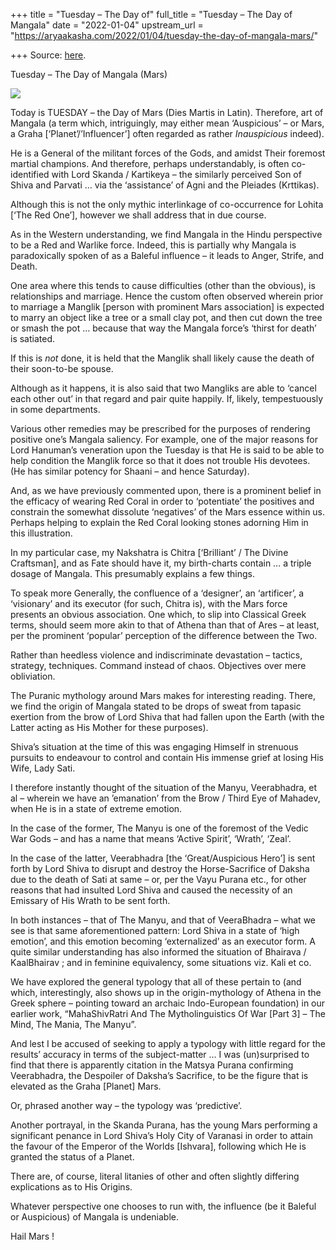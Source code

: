 +++
title = "Tuesday – The Day of"
full_title = "Tuesday – The Day of Mangala"
date = "2022-01-04"
upstream_url = "https://aryaakasha.com/2022/01/04/tuesday-the-day-of-mangala-mars/"

+++
Source: [here](https://aryaakasha.com/2022/01/04/tuesday-the-day-of-mangala-mars/).

Tuesday – The Day of Mangala (Mars)

![](https://aryaakasha.files.wordpress.com/2022/01/ee67b865eb5d019d352e4c5070dbbe06.jpg?w=564)

Today is TUESDAY – the Day of Mars (Dies Martis in Latin). Therefore,
art of Mangala (a term which, intriguingly, may either mean ‘Auspicious’
– or Mars, a Graha \[‘Planet’/’Influencer’\] often regarded as rather
*Inauspicious* indeed).

He is a General of the militant forces of the Gods, and amidst Their
foremost martial champions. And therefore, perhaps understandably, is
often co-identified with Lord Skanda / Kartikeya – the similarly
perceived Son of Shiva and Parvati … via the ‘assistance’ of Agni and
the Pleiades (Krttikas).

Although this is not the only mythic interlinkage of co-occurrence for
Lohita \[‘The Red One’\], however we shall address that in due course.

As in the Western understanding, we find Mangala in the Hindu
perspective to be a Red and Warlike force. Indeed, this is partially why
Mangala is paradoxically spoken of as a Baleful influence – it leads to
Anger, Strife, and Death.

One area where this tends to cause difficulties (other than the
obvious), is relationships and marriage. Hence the custom often observed
wherein prior to marriage a Manglik \[person with prominent Mars
association\] is expected to marry an object like a tree or a small clay
pot, and then cut down the tree or smash the pot … because that way the
Mangala force’s ‘thirst for death’ is satiated.

If this is *not* done, it is held that the Manglik shall likely cause
the death of their soon-to-be spouse.

Although as it happens, it is also said that two Mangliks are able to
‘cancel each other out’ in that regard and pair quite happily. If,
likely, tempestuously in some departments.

Various other remedies may be prescribed for the purposes of rendering
positive one’s Mangala saliency. For example, one of the major reasons
for Lord Hanuman’s veneration upon the Tuesday is that He is said to be
able to help condition the Manglik force so that it does not trouble His
devotees. (He has similar potency for Shaani – and hence Saturday).

And, as we have previously commented upon, there is a prominent belief
in the efficacy of wearing Red Coral in order to ‘potentiate’ the
positives and constrain the somewhat dissolute ‘negatives’ of the Mars
essence within us. Perhaps helping to explain the Red Coral looking
stones adorning Him in this illustration.

In my particular case, my Nakshatra is Chitra \[‘Brilliant’ / The Divine
Craftsman\], and as Fate should have it, my birth-charts contain … a
triple dosage of Mangala. This presumably explains a few things.

To speak more Generally, the confluence of a ‘designer’, an ‘artificer’,
a ‘visionary’ and its executor (for such, Chitra is), with the Mars
force presents an obvious association. One which, to slip into Classical
Greek terms, should seem more akin to that of Athena than that of Ares –
at least, per the prominent ‘popular’ perception of the difference
between the Two.

Rather than heedless violence and indiscriminate devastation – tactics,
strategy, techniques. Command instead of chaos. Objectives over mere
obliviation.

The Puranic mythology around Mars makes for interesting reading. There,
we find the origin of Mangala stated to be drops of sweat from tapasic
exertion from the brow of Lord Shiva that had fallen upon the Earth
(with the Latter acting as His Mother for these purposes).

Shiva’s situation at the time of this was engaging Himself in strenuous
pursuits to endeavour to control and contain His immense grief at losing
His Wife, Lady Sati.

I therefore instantly thought of the situation of the Manyu,
Veerabhadra, et al – wherein we have an ’emanation’ from the Brow /
Third Eye of Mahadev, when He is in a state of extreme emotion.

In the case of the former, The Manyu is one of the foremost of the Vedic
War Gods – and has a name that means ‘Active Spirit’, ‘Wrath’, ‘Zeal’.

In the case of the latter, Veerabhadra \[the ‘Great/Auspicious Hero’\]
is sent forth by Lord Shiva to disrupt and destroy the Horse-Sacrifice
of Daksha due to the death of Sati at same – or, per the Vayu Purana
etc., for other reasons that had insulted Lord Shiva and caused the
necessity of an Emissary of His Wrath to be sent forth.

In both instances – that of The Manyu, and that of VeeraBhadra – what we
see is that same aforementioned pattern: Lord Shiva in a state of ‘high
emotion’, and this emotion becoming ‘externalized’ as an executor form.
A quite similar understanding has also informed the situation of
Bhairava / KaalBhairav ; and in feminine equivalency, some situations
viz. Kali et co.

We have explored the general typology that all of these pertain to (and
which, interestingly, also shows up in the origin-mythology of Athena in
the Greek sphere – pointing toward an archaic Indo-European foundation)
in our earlier work, “MahaShivRatri And The Mytholinguistics Of War
\[Part 3\] – The Mind, The Mania, The Manyu”.

And lest I be accused of seeking to apply a typology with little regard
for the results’ accuracy in terms of the subject-matter … I was
(un)surprised to find that there is apparently citation in the Matsya
Purana confirming Veerabhadra, the Despoiler of Daksha’s Sacrifice, to
be the figure that is elevated as the Graha \[Planet\] Mars.

Or, phrased another way – the typology was ‘predictive’.

Another portrayal, in the Skanda Purana, has the young Mars performing a
significant penance in Lord Shiva’s Holy City of Varanasi in order to
attain the favour of the Emperor of the Worlds \[Ishvara\], following
which He is granted the status of a Planet.

There are, of course, literal litanies of other and often slightly
differing explications as to His Origins.

Whatever perspective one chooses to run with, the influence (be it
Baleful or Auspicious) of Mangala is undeniable.

Hail Mars !
